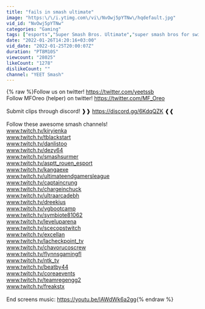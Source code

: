 ```yaml
---
title: "fails in smash ultimate"
image: "https:\/\/i.ytimg.com\/vi\/NvOwj5pYTNw\/hqdefault.jpg"
vid_id: "NvOwj5pYTNw"
categories: "Gaming"
tags: ["esports","Super Smash Bros. Ultimate","super smash bros for switch"]
date: "2022-01-26T14:20:16+03:00"
vid_date: "2022-01-25T20:00:07Z"
duration: "PT8M10S"
viewcount: "28025"
likeCount: "1278"
dislikeCount: ""
channel: "YEET Smash"
---
```

{% raw %}Follow us on twitter! <a rel="nofollow" target="blank" href="https://twitter.com/yeetssb">https://twitter.com/yeetssb</a><br />Follow MFOreo (helper) on twitter! <a rel="nofollow" target="blank" href="https://twitter.com/MF_Oreo">https://twitter.com/MF_Oreo</a><br /><br />Submit clips through discord! ❱❱ <a rel="nofollow" target="blank" href="https://discord.gg/6KdqQZK">https://discord.gg/6KdqQZK</a> ❰❰<br /><br />Follow these awesome smash channels!<br />www.twitch.tv/kiryienka<br />www.twitch.tv/tblackstart<br />www.twitch.tv/danlistoo<br />www.twitch.tv/dezy64<br />www.twitch.tv/smashsurmer<br />www.twitch.tv/asptt_rouen_esport<br />www.twitch.tv/kangaexe<br />www.twitch.tv/ultimateendgamersleague<br />www.twitch.tv/captaincrung<br />www.twitch.tv/chargeinchuck<br />www.twitch.tv/ultraarcadebh<br />www.twitch.tv/dreekius<br />www.twitch.tv/vgbootcamp<br />www.twitch.tv/symbiote81062<br />www.twitch.tv/leveluparena<br />www.twitch.tv/scecopstwitch<br />www.twitch.tv/excellan<br />www.twitch.tv/lacheckpoint_tv<br />www.twitch.tv/chavorucoscrew<br />www.twitch.tv/flynnsgamingfl<br />www.twitch.tv/ntk_tv<br />www.twitch.tv/beatby44<br />www.twitch.tv/coreaevents<br />www.twitch.tv/teamregengg2<br />www.twitch.tv/freakstx<br /><br />End screens music: <a rel="nofollow" target="blank" href="https://youtu.be/lAWdWk6a2gg">https://youtu.be/lAWdWk6a2gg</a>{% endraw %}
